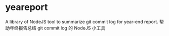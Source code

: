 # yeareport
A library of NodeJS tool to summarize git commit log for year-end report. 帮助年终报告总结 git commit log 的 NodeJS 小工具

